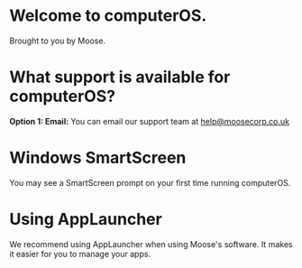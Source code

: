 # Welcome to computerOS.
Brought to you by Moose.
# What support is available for computerOS?
**Option 1: Email:**
You can email our support team at help@moosecorp.co.uk
# Windows SmartScreen
You may see a SmartScreen prompt on your first time running computerOS.
# Using AppLauncher
We recommend using AppLauncher when using Moose's software. It makes it easier for you to manage your apps.
